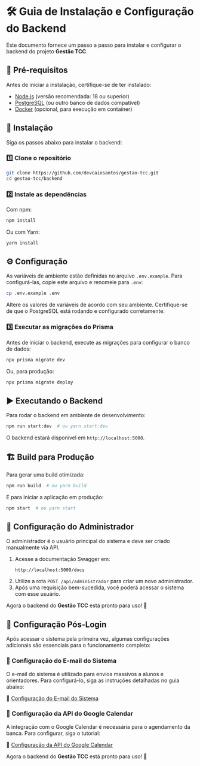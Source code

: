 # 🛠 Guia de Instalação e Configuração do Backend

Este documento fornece um passo a passo para instalar e configurar o backend do projeto **Gestão TCC**.

## 📌 Pré-requisitos
Antes de iniciar a instalação, certifique-se de ter instalado:
- [Node.js](https://nodejs.org/) (versão recomendada: 18 ou superior)
- [PostgreSQL](https://www.postgresql.org/) (ou outro banco de dados compatível)
- [Docker](https://www.docker.com/) (opcional, para execução em container)

## 🚀 Instalação
Siga os passos abaixo para instalar o backend:

### 1️⃣ Clone o repositório
```bash
git clone https://github.com/devcaiosantos/gestao-tcc.git
cd gestao-tcc/backend
```

### 2️⃣ Instale as dependências
Com npm:
```bash
npm install
```
Ou com Yarn:
```bash
yarn install
```

## ⚙️ Configuração
As variáveis de ambiente estão definidas no arquivo `.env.example`. Para configurá-las, copie este arquivo e renomeie para `.env`:
```bash
cp .env.example .env
```
Altere os valores de variáveis de acordo com seu ambiente.
Certifique-se de que o PostgreSQL está rodando e configurado corretamente.

### 3️⃣ Executar as migrações do Prisma
Antes de iniciar o backend, execute as migrações para configurar o banco de dados:
```bash
npx prisma migrate dev
```
Ou, para produção:
```bash
npx prisma migrate deploy
```

## ▶️ Executando o Backend
Para rodar o backend em ambiente de desenvolvimento:
```bash
npm run start:dev  # ou yarn start:dev
```
O backend estará disponível em `http://localhost:5000`.

## 🏗 Build para Produção
Para gerar uma build otimizada:
```bash
npm run build  # ou yarn build
```
E para iniciar a aplicação em produção:
```bash
npm start  # ou yarn start
```

## 🔐 Configuração do Administrador
O administrador é o usuário principal do sistema e deve ser criado manualmente via API.

1. Acesse a documentação Swagger em:
   ```plaintext
   http://localhost:5000/docs
   ```
2. Utilize a rota `POST /api/administrador` para criar um novo administrador.
3. Após uma requisição bem-sucedida, você poderá acessar o sistema com esse usuário.

Agora o backend do **Gestão TCC** está pronto para uso! 🚀

## 📌 Configuração Pós-Login

Após acessar o sistema pela primeira vez, algumas configurações adicionais são essenciais para o funcionamento completo:

### 📧 Configuração do E-mail do Sistema
O e-mail do sistema é utilizado para envios massivos a alunos e orientadores. Para configurá-lo, siga as instruções detalhadas no guia abaixo:

📄 [Configuração do E-mail do Sistema](./config-email-key.md)

### 📅 Configuração da API do Google Calendar
A integração com o Google Calendar é necessária para o agendamento da banca. Para configurar, siga o tutorial:

📄 [Configuração da API do Google Calendar](./CALENDAR_API_CONFIG.md)

Agora o backend do **Gestão TCC** está pronto para uso! 🚀


